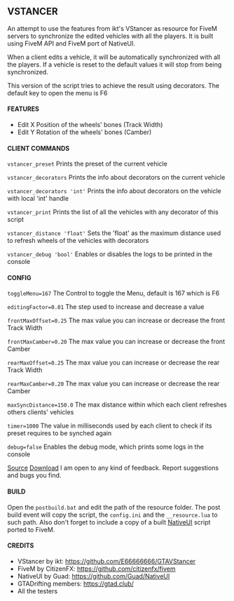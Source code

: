## VSTANCER
An attempt to use the features from ikt's VStancer as resource for FiveM servers to synchronize the edited vehicles with all the players. It is built using FiveM API and FiveM port of NativeUI.

When a client edits a vehicle, it will be automatically synchronized with all the players.
If a vehicle is reset to the default values it will stop from being synchronized.

This version of the script tries to achieve the result using decorators.
The default key to open the menu is F6

#### FEATURES
* Edit X Position of the wheels' bones (Track Width)
* Edit Y Rotation of the wheels' bones (Camber)

#### CLIENT COMMANDS
`vstancer_preset`
Prints the preset of the current vehicle

`vstancer_decorators`
Prints the info about decorators on the current vehicle

`vstancer_decorators 'int'` 
Prints the info about decorators on the vehicle with local 'int' handle

`vstancer_print`
Prints the list of all the vehicles with any decorator of this script

`vstancer_distance 'float'`
Sets the 'float' as the maximum distance used to refresh wheels of the vehicles with decorators

`vstancer_debug 'bool'`
Enables or disables the logs to be printed in the console

#### CONFIG
`toggleMenu=167`
The Control to toggle the Menu, default is 167 which is F6

`editingFactor=0.01`
The step used to increase and decrease a value

`frontMaxOffset=0.25`
The max value you can increase or decrease the front Track Width

`frontMaxCamber=0.20`
The max value you can increase or decrease the front Camber

`rearMaxOffset=0.25`
The max value you can increase or decrease the rear Track Width

`rearMaxCamber=0.20`
The max value you can increase or decrease the rear Camber

`maxSyncDistance=150.0`
The max distance within which each client refreshes others clients' vehicles

`timer=1000`
The value in milliseconds used by each client to check if its preset requires to be synched again

`debug=false`
Enables the debug mode, which prints some logs in the console

[Source](https://github.com/neos7/fivem-vstancer)
[Download](https://github.com/neos7/fivem-vstancer/releases)
I am open to any kind of feedback. Report suggestions and bugs you find.

#### BUILD
Open the `postbuild.bat` and edit the path of the resource folder. The post build event will copy the script, the `config.ini` and the `__resource.lua` to such path. Also don't forget to include a copy of a built [NativeUI](https://github.com/citizenfx/NativeUI) script ported to FiveM.

#### CREDITS
* VStancer by ikt: https://github.com/E66666666/GTAVStancer
* FiveM by CitizenFX: https://github.com/citizenfx/fivem
* NativeUI by Guad: https://github.com/Guad/NativeUI
* GTADrifting members: https://gtad.club/
* All the testers
